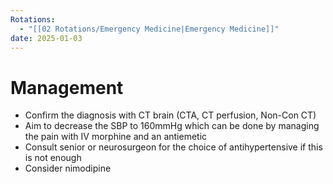 ```yaml
---
Rotations:
  - "[[02 Rotations/Emergency Medicine|Emergency Medicine]]"
date: 2025-01-03
---
```

# Management
- Confirm the diagnosis with CT brain (CTA, CT perfusion, Non-Con CT)
- Aim to decrease the SBP to 160mmHg which can be done by managing the pain with IV morphine and an antiemetic
- Consult senior or neurosurgeon for the choice of antihypertensive if this is not enough
- Consider nimodipine